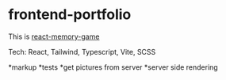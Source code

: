 # frontend-portfolio
This is [react-memory-game](https://doragrishaeva.github.io/react-memory-game/)

Tech: React, Tailwind, Typescript, Vite, SCSS

<!-- TODO -->
*markup
*tests
*get pictures from server
*server side rendering
